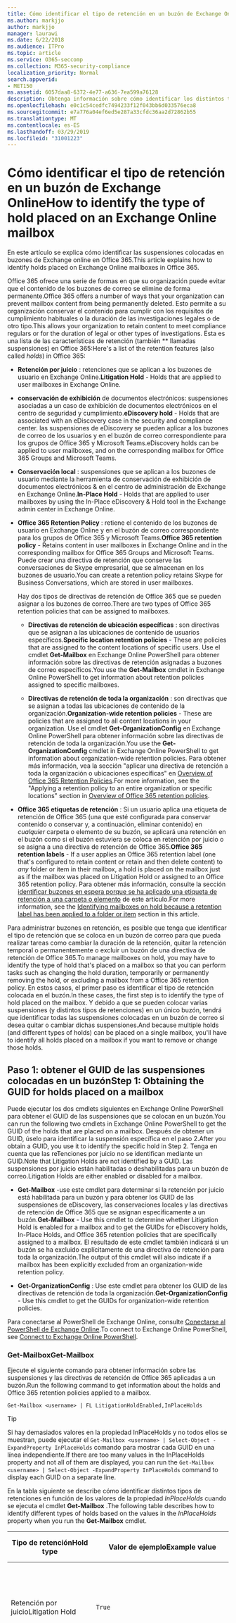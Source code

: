 ```yaml
---
title: Cómo identificar el tipo de retención en un buzón de Exchange Online
ms.author: markjjo
author: markjjo
manager: laurawi
ms.date: 6/22/2018
ms.audience: ITPro
ms.topic: article
ms.service: O365-seccomp
ms.collection: M365-security-compliance
localization_priority: Normal
search.appverid:
- MET150
ms.assetid: 6057daa8-6372-4e77-a636-7ea599a76128
description: Obtenga información sobre cómo identificar los distintos tipos de retenciones que se pueden colocar en un buzón de correo de Office 365. Estos tipos de retenciones incluyen la retención por juicio, las suspensiones de eDiscovery y las directivas de retención de Office 365. También puede determinar si se ha excluido a un usuario de una directiva de retención para toda la organización
ms.openlocfilehash: e0c1c54cedfc7494233f12f043bb6d033576eca8
ms.sourcegitcommit: e7a776a04ef6ed5e287a33cfdc36aa2d72862b55
ms.translationtype: MT
ms.contentlocale: es-ES
ms.lasthandoff: 03/29/2019
ms.locfileid: "31001223"
---
```

# <a name="how-to-identify-the-type-of-hold-placed-on-an-exchange-online-mailbox"></a><span data-ttu-id="a5fe4-105">Cómo identificar el tipo de retención en un buzón de Exchange Online</span><span class="sxs-lookup"><span data-stu-id="a5fe4-105">How to identify the type of hold placed on an Exchange Online mailbox</span></span>

<span data-ttu-id="a5fe4-106">En este artículo se explica cómo identificar las suspensiones colocadas en buzones de Exchange online en Office 365.</span><span class="sxs-lookup"><span data-stu-id="a5fe4-106">This article explains how to identify holds placed on Exchange Online mailboxes in Office 365.</span></span>

<span data-ttu-id="a5fe4-107">Office 365 ofrece una serie de formas en que su organización puede evitar que el contenido de los buzones de correo se elimine de forma permanente.</span><span class="sxs-lookup"><span data-stu-id="a5fe4-107">Office 365 offers a number of ways that your organization can prevent mailbox content from being permanently deleted.</span></span> <span data-ttu-id="a5fe4-108">Esto permite a su organización conservar el contenido para cumplir con los requisitos de cumplimiento habituales o la duración de las investigaciones legales o de otro tipo.</span><span class="sxs-lookup"><span data-stu-id="a5fe4-108">This allows your organization to retain content to meet compliance regulars or for the duration of legal or other types of investigations.</span></span> <span data-ttu-id="a5fe4-109">Esta es una lista de las características de retención (también \*\* llamadas suspensiones) en Office 365:</span><span class="sxs-lookup"><span data-stu-id="a5fe4-109">Here's a list of the retention features (also called *holds*) in Office 365:</span></span>

- <span data-ttu-id="a5fe4-110">**Retención por juicio** : retenciones que se aplican a los buzones de usuario en Exchange Online.</span><span class="sxs-lookup"><span data-stu-id="a5fe4-110">**Litigation Hold** - Holds that are applied to user mailboxes in Exchange Online.</span></span>

- <span data-ttu-id="a5fe4-111">**conservación de exhibición** de documentos electrónicos: suspensiones asociadas a un caso de exhibición de documentos electrónicos en el centro de seguridad y cumplimiento.</span><span class="sxs-lookup"><span data-stu-id="a5fe4-111">**eDiscovery hold** - Holds that are associated with an eDiscovery case in the security and compliance center.</span></span> <span data-ttu-id="a5fe4-112">las suspensiones de eDiscovery se pueden aplicar a los buzones de correo de los usuarios y en el buzón de correo correspondiente para los grupos de Office 365 y Microsoft Teams.</span><span class="sxs-lookup"><span data-stu-id="a5fe4-112">eDiscovery holds can be applied to user mailboxes, and on the corresponding mailbox for Office 365 Groups and Microsoft Teams.</span></span>

- <span data-ttu-id="a5fe4-113">**Conservación local** : suspensiones que se aplican a los buzones de usuario mediante la herramienta de conservación de exhibición de documentos electrónicos & en el centro de administración de Exchange en Exchange Online.</span><span class="sxs-lookup"><span data-stu-id="a5fe4-113">**In-Place Hold** - Holds that are applied to user mailboxes by using the In-Place eDiscovery & Hold tool in the Exchange admin center in Exchange Online.</span></span>

- <span data-ttu-id="a5fe4-114">**Office 365 Retention Policy** : retiene el contenido de los buzones de usuario en Exchange Online y en el buzón de correo correspondiente para los grupos de Office 365 y Microsoft Teams.</span><span class="sxs-lookup"><span data-stu-id="a5fe4-114">**Office 365 retention policy** - Retains content in user mailboxes in Exchange Online and in the corresponding mailbox for Office 365 Groups and Microsoft Teams.</span></span> <span data-ttu-id="a5fe4-115">Puede crear una directiva de retención que conserve las conversaciones de Skype empresarial, que se almacenan en los buzones de usuario.</span><span class="sxs-lookup"><span data-stu-id="a5fe4-115">You can create a retention policy retains Skype for Business Conversations, which are stored in user mailboxes.</span></span>

  <span data-ttu-id="a5fe4-116">Hay dos tipos de directivas de retención de Office 365 que se pueden asignar a los buzones de correo.</span><span class="sxs-lookup"><span data-stu-id="a5fe4-116">There are two types of Office 365 retention policies that can be assigned to mailboxes.</span></span>

    - <span data-ttu-id="a5fe4-117">**Directivas de retención de ubicación específicas** : son directivas que se asignan a las ubicaciones de contenido de usuarios específicos.</span><span class="sxs-lookup"><span data-stu-id="a5fe4-117">**Specific location retention policies** - These are policies that are assigned to the content locations of specific users.</span></span> <span data-ttu-id="a5fe4-118">Use el cmdlet **Get-Mailbox** en Exchange Online PowerShell para obtener información sobre las directivas de retención asignadas a buzones de correo específicos.</span><span class="sxs-lookup"><span data-stu-id="a5fe4-118">You use the **Get-Mailbox** cmdlet in Exchange Online PowerShell to get information about retention policies assigned to specific mailboxes.</span></span>

    - <span data-ttu-id="a5fe4-119">**Directivas de retención de toda la organización** : son directivas que se asignan a todas las ubicaciones de contenido de la organización.</span><span class="sxs-lookup"><span data-stu-id="a5fe4-119">**Organization-wide retention policies** - These are policies that are assigned to all content locations in your organization.</span></span> <span data-ttu-id="a5fe4-120">Use el cmdlet **Get-OrganizationConfig** en Exchange Online PowerShell para obtener información sobre las directivas de retención de toda la organización.</span><span class="sxs-lookup"><span data-stu-id="a5fe4-120">You use the **Get-OrganizationConfig** cmdlet in Exchange Online PowerShell to get information about organization-wide retention policies.</span></span>
  <span data-ttu-id="a5fe4-121">Para obtener más información, vea la sección "aplicar una directiva de retención a toda la organización o ubicaciones específicas" en [Overview of Office 365 Retention Policies](retention-policies.md#applying-a-retention-policy-to-an-entire-organization-or-specific-locations).</span><span class="sxs-lookup"><span data-stu-id="a5fe4-121">For more information, see the "Applying a retention policy to an entire organization or specific locations" section in [Overview of Office 365 retention policies](retention-policies.md#applying-a-retention-policy-to-an-entire-organization-or-specific-locations).</span></span>

- <span data-ttu-id="a5fe4-122">**Office 365 etiquetas de retención** : Si un usuario aplica una etiqueta de retención de Office 365 (una que esté configurada para conservar contenido o conservar y, a continuación, eliminar contenido) en *cualquier* carpeta o elemento de su buzón, se aplicará una retención en el buzón como si el buzón estuviera se coloca en retención por juicio o se asigna a una directiva de retención de Office 365.</span><span class="sxs-lookup"><span data-stu-id="a5fe4-122">**Office 365 retention labels** - If a user applies an Office 365 retention label (one that's configured to retain content or retain and then delete content) to *any* folder or item in their mailbox, a hold is placed on the mailbox just as if the mailbox was placed on Litigation Hold or assigned to an Office 365 retention policy.</span></span> <span data-ttu-id="a5fe4-123">Para obtener más información, consulte la sección [identificar buzones en espera porque se ha aplicado una etiqueta de retención a una carpeta o elemento](#identifying-mailboxes-on-hold-because-a-retention-label-has-been-applied-to-a-folder-or-item) de este artículo.</span><span class="sxs-lookup"><span data-stu-id="a5fe4-123">For more information, see the [Identifying mailboxes on hold because a retention label has been applied to a folder or item](#identifying-mailboxes-on-hold-because-a-retention-label-has-been-applied-to-a-folder-or-item) section in this article.</span></span>

<span data-ttu-id="a5fe4-124">Para administrar buzones en retención, es posible que tenga que identificar el tipo de retención que se coloca en un buzón de correo para que pueda realizar tareas como cambiar la duración de la retención, quitar la retención temporal o permanentemente o excluir un buzón de una directiva de retención de Office 365.</span><span class="sxs-lookup"><span data-stu-id="a5fe4-124">To manage mailboxes on hold, you may have to identify the type of hold that's placed on a mailbox so that you can perform tasks such as changing the hold duration, temporarily or permanently removing the hold, or excluding a mailbox from a Office 365 retention policy.</span></span> <span data-ttu-id="a5fe4-125">En estos casos, el primer paso es identificar el tipo de retención colocada en el buzón.</span><span class="sxs-lookup"><span data-stu-id="a5fe4-125">In these cases, the first step is to identify the type of hold placed on the mailbox.</span></span> <span data-ttu-id="a5fe4-126">Y debido a que se pueden colocar varias suspensiones (y distintos tipos de retenciones) en un único buzón, tendrá que identificar todas las suspensiones colocadas en un buzón de correo si desea quitar o cambiar dichas suspensiones.</span><span class="sxs-lookup"><span data-stu-id="a5fe4-126">And because multiple holds (and different types of holds) can be placed on a single mailbox, you'll have to identify all holds placed on a mailbox if you want to remove or change those holds.</span></span>

## <a name="step-1-obtaining-the-guid-for-holds-placed-on-a-mailbox"></a><span data-ttu-id="a5fe4-127">Paso 1: obtener el GUID de las suspensiones colocadas en un buzón</span><span class="sxs-lookup"><span data-stu-id="a5fe4-127">Step 1: Obtaining the GUID for holds placed on a mailbox</span></span>

<span data-ttu-id="a5fe4-128">Puede ejecutar los dos cmdlets siguientes en Exchange Online PowerShell para obtener el GUID de las suspensiones que se colocan en un buzón.</span><span class="sxs-lookup"><span data-stu-id="a5fe4-128">You can run the following two cmdlets in Exchange Online PowerShell to get the GUID of the holds that are placed on a mailbox.</span></span> <span data-ttu-id="a5fe4-129">Después de obtener un GUID, úselo para identificar la suspensión específica en el paso 2.</span><span class="sxs-lookup"><span data-stu-id="a5fe4-129">After you obtain a GUID, you use it to identify the specific hold in Step 2.</span></span> <span data-ttu-id="a5fe4-130">Tenga en cuenta que las reTenciones por juicio no se identifican mediante un GUID.</span><span class="sxs-lookup"><span data-stu-id="a5fe4-130">Note that Litigation Holds are not identified by a GUID.</span></span> <span data-ttu-id="a5fe4-131">Las suspensiones por juicio están habilitadas o deshabilitadas para un buzón de correo.</span><span class="sxs-lookup"><span data-stu-id="a5fe4-131">Litigation Holds are either enabled or disabled for a mailbox.</span></span>

- <span data-ttu-id="a5fe4-132">**Get-Mailbox** -use este cmdlet para determinar si la retención por juicio está habilitada para un buzón y para obtener los GUID de las suspensiones de eDiscovery, las conservaciones locales y las directivas de retención de Office 365 que se asignan específicamente a un buzón.</span><span class="sxs-lookup"><span data-stu-id="a5fe4-132">**Get-Mailbox** - Use this cmdlet to determine whether Litigation Hold is enabled for a mailbox and to get the GUIDs for eDiscovery holds, In-Place Holds, and Office 365 retention policies that are specifically assigned to a mailbox.</span></span> <span data-ttu-id="a5fe4-133">El resultado de este cmdlet también indicará si un buzón se ha excluido explícitamente de una directiva de retención para toda la organización.</span><span class="sxs-lookup"><span data-stu-id="a5fe4-133">The output of this cmdlet will also indicate if a mailbox has been explicitly excluded from an organization-wide retention policy.</span></span>

- <span data-ttu-id="a5fe4-134">**Get-OrganizationConfig** : Use este cmdlet para obtener los GUID de las directivas de retención de toda la organización.</span><span class="sxs-lookup"><span data-stu-id="a5fe4-134">**Get-OrganizationConfig** - Use this cmdlet to get the GUIDs for organization-wide retention policies.</span></span>

<span data-ttu-id="a5fe4-135">Para conectarse al PowerShell de Exchange Online, consulte [Conectarse al PowerShell de Exchange Online](https://docs.microsoft.com/powershell/exchange/exchange-online/connect-to-exchange-online-powershell/connect-to-exchange-online-powershell?view=exchange-ps).</span><span class="sxs-lookup"><span data-stu-id="a5fe4-135">To connect to Exchange Online PowerShell, see [Connect to Exchange Online PowerShell](https://docs.microsoft.com/powershell/exchange/exchange-online/connect-to-exchange-online-powershell/connect-to-exchange-online-powershell?view=exchange-ps).</span></span>

### <a name="get-mailbox"></a><span data-ttu-id="a5fe4-136">Get-Mailbox</span><span class="sxs-lookup"><span data-stu-id="a5fe4-136">Get-Mailbox</span></span>

<span data-ttu-id="a5fe4-137">Ejecute el siguiente comando para obtener información sobre las suspensiones y las directivas de retención de Office 365 aplicadas a un buzón.</span><span class="sxs-lookup"><span data-stu-id="a5fe4-137">Run the following command to get information about the holds and Office 365 retention policies applied to a mailbox.</span></span>

```
Get-Mailbox <username> | FL LitigationHoldEnabled,InPlaceHolds
```

> [!TIP]
> <span data-ttu-id="a5fe4-138">Si hay demasiados valores en la propiedad InPlaceHolds y no todos ellos se muestran, puede ejecutar el `Get-Mailbox <username> | Select-Object -ExpandProperty InPlaceHolds` comando para mostrar cada GUID en una línea independiente.</span><span class="sxs-lookup"><span data-stu-id="a5fe4-138">If there are too many values in the InPlaceHolds property and not all of them are displayed, you can run the `Get-Mailbox <username> | Select-Object -ExpandProperty InPlaceHolds` command to display each GUID on a separate line.</span></span>

<span data-ttu-id="a5fe4-139">En la tabla siguiente se describe cómo identificar distintos tipos de retenciones en función de los valores de la propiedad *InPlaceHolds* cuando se ejecuta el cmdlet **Get-Mailbox** .</span><span class="sxs-lookup"><span data-stu-id="a5fe4-139">The following table describes how to identify different types of holds based on the values in the *InPlaceHolds* property when you run the **Get-Mailbox** cmdlet.</span></span>


|<span data-ttu-id="a5fe4-140">Tipo de retención</span><span class="sxs-lookup"><span data-stu-id="a5fe4-140">Hold type</span></span>  |<span data-ttu-id="a5fe4-141">Valor de ejemplo</span><span class="sxs-lookup"><span data-stu-id="a5fe4-141">Example value</span></span>  |<span data-ttu-id="a5fe4-142">Cómo identificar la retención</span><span class="sxs-lookup"><span data-stu-id="a5fe4-142">How to identify the hold</span></span>  |
|---------|---------|---------|
|<span data-ttu-id="a5fe4-143">Retención por juicio</span><span class="sxs-lookup"><span data-stu-id="a5fe4-143">Litigation Hold</span></span>     |    `True`     |     <span data-ttu-id="a5fe4-144">La retención por juicio está habilitada para un buzón \*\* de correo si la propiedad `True`LitigationHoldEnabled está establecida en.</span><span class="sxs-lookup"><span data-stu-id="a5fe4-144">Litigation Hold is enabled for a mailbox if the *LitigationHoldEnabled* property is set to `True`.</span></span>    |
|<span data-ttu-id="a5fe4-145">conservación de exhibición de documentos electrónicos</span><span class="sxs-lookup"><span data-stu-id="a5fe4-145">eDiscovery hold</span></span>     |  `UniH7d895d48-7e23-4a8d-8346-533c3beac15d`       |   <span data-ttu-id="a5fe4-146">La *propiedad InPlaceHolds* contiene el GUID de cualquier suspensión asociado con un caso de exhibición de documentos electrónicos en el centro de seguridad y cumplimiento.</span><span class="sxs-lookup"><span data-stu-id="a5fe4-146">The *InPlaceHolds property* contains the GUID of any hold associated with an eDiscovery case in the security and compliance center.</span></span> <span data-ttu-id="a5fe4-147">Puede decir que se trata de una retención de eDiscovery porque el GUID comienza `UniH` por el prefijo (lo que denota una retención unificada).</span><span class="sxs-lookup"><span data-stu-id="a5fe4-147">You can tell this is an eDiscovery hold because the GUID starts with the `UniH` prefix (which denotes a Unified Hold).</span></span>      |
|<span data-ttu-id="a5fe4-148">Retención en contexto</span><span class="sxs-lookup"><span data-stu-id="a5fe4-148">In-Place Hold</span></span>     |     `c0ba3ce811b6432a8751430937152491` <br/> <span data-ttu-id="a5fe4-149">o</span><span class="sxs-lookup"><span data-stu-id="a5fe4-149">or</span></span> <br/> `cld9c0a984ca74b457fbe4504bf7d3e00de`  |     <span data-ttu-id="a5fe4-150">La propiedad *InPlaceHolds* contiene el GUID de la retención local que está colocada en el buzón.</span><span class="sxs-lookup"><span data-stu-id="a5fe4-150">The *InPlaceHolds* property contains the GUID of the In-Place Hold that's placed on the mailbox.</span></span> <span data-ttu-id="a5fe4-151">Puede decir que se trata de una conservación local porque el GUID no se inicia con un prefijo o se inicia con el `cld` prefijo.</span><span class="sxs-lookup"><span data-stu-id="a5fe4-151">You can tell this is an In-Place Hold because the GUID either doesn't start with a prefix or it starts with the `cld` prefix.</span></span>     |
|<span data-ttu-id="a5fe4-152">Directiva de retención de Office 365 aplicada específicamente al buzón de correo</span><span class="sxs-lookup"><span data-stu-id="a5fe4-152">Office 365 retention policy specifically applied to the mailbox</span></span>     |    `mbxcdbbb86ce60342489bff371876e7f224:1` <br/> <span data-ttu-id="a5fe4-153">o</span><span class="sxs-lookup"><span data-stu-id="a5fe4-153">or</span></span> <br/> `skp127d7cf1076947929bf136b7a2a8c36f:3`     |     <span data-ttu-id="a5fe4-154">La propiedad InPlaceHolds contiene los GUID de cualquier directiva de retención de ubicación específica que se aplique al buzón.</span><span class="sxs-lookup"><span data-stu-id="a5fe4-154">The InPlaceHolds property contains GUIDs of any specific location retention policy that's applied to the mailbox.</span></span> <span data-ttu-id="a5fe4-155">Puede identificar las directivas de retención porque el GUID se inicia `mbx` con el `skp` o el prefijo.</span><span class="sxs-lookup"><span data-stu-id="a5fe4-155">You can identify retention policies because the GUID starts with the `mbx` or the `skp` prefix.</span></span> <span data-ttu-id="a5fe4-156">El `skp` prefijo indica que la Directiva de retención se aplica a las conversaciones de Skype empresarial en el buzón de correo del usuario.</span><span class="sxs-lookup"><span data-stu-id="a5fe4-156">The `skp` prefix indicates that the retention policy is applied to Skype for Business conversations in the user's mailbox.</span></span>    |
|<span data-ttu-id="a5fe4-157">Excluido de una directiva de retención de Office 365 de toda la organización</span><span class="sxs-lookup"><span data-stu-id="a5fe4-157">Excluded from an organization-wide Office 365 retention policy</span></span>     |   `-mbxe9b52bf7ab3b46a286308ecb29624696`      |     <span data-ttu-id="a5fe4-158">Si un buzón se excluye de una directiva de retención de Office 365 de toda la organización, el GUID de la Directiva de retención en la que se excluye el buzón se muestra en la propiedad `-mbx` InPlaceHolds y se identifica por el prefijo.</span><span class="sxs-lookup"><span data-stu-id="a5fe4-158">If a mailbox is excluded from an organization-wide Office 365 retention policy, the GUID for the retention policy the mailbox is excluded from is displayed in the InPlaceHolds property and is identified by the `-mbx` prefix.</span></span>    |

### <a name="get-organizationconfig"></a><span data-ttu-id="a5fe4-159">Get-OrganizationConfig</span><span class="sxs-lookup"><span data-stu-id="a5fe4-159">Get-OrganizationConfig</span></span>
<span data-ttu-id="a5fe4-160">Si la propiedad *InPlaceHolds* está vacía cuando ejecuta el cmdlet **Get-Mailbox** , es posible que haya una o varias directivas de retención de Office 365 de toda la organización aplicadas al buzón.</span><span class="sxs-lookup"><span data-stu-id="a5fe4-160">If the *InPlaceHolds* property is empty when you run the **Get-Mailbox** cmdlet, there still may be one or more organization-wide Office 365 retention policies applied to the mailbox.</span></span> <span data-ttu-id="a5fe4-161">Ejecute el siguiente comando en Exchange Online PowerShell para obtener una lista de los GUID de las directivas de retención de Office 365 de toda la organización.</span><span class="sxs-lookup"><span data-stu-id="a5fe4-161">Run the following command in Exchange Online PowerShell to get a list of GUIDs for organization-wide Office 365 retention policies.</span></span>

```
Get-OrganizationConfig | FL InPlaceHolds
```

> [!TIP]
> <span data-ttu-id="a5fe4-162">Si hay demasiados valores en la propiedad InPlaceHolds y no todos ellos se muestran, puede ejecutar el `Get-OrganizationConfig | Select-Object -ExpandProperty InPlaceHolds` comando para mostrar cada GUID en una línea independiente.</span><span class="sxs-lookup"><span data-stu-id="a5fe4-162">If there are too many values in the InPlaceHolds property and not all of them are displayed, you can run the `Get-OrganizationConfig | Select-Object -ExpandProperty InPlaceHolds` command to display each GUID on a separate line.</span></span>

<span data-ttu-id="a5fe4-163">En la tabla siguiente se describen los distintos tipos de retenciones de toda la organización y cómo identificar cada tipo en función de los GUID contenidos en la propiedad *InPlaceHolds* cuando se ejecuta el cmdlet **Get-OrganizationConfig** .</span><span class="sxs-lookup"><span data-stu-id="a5fe4-163">The following table describes the different types of organization-wide holds and how to identify each type based on the GUIDs contained in *InPlaceHolds* property when you run the **Get-OrganizationConfig** cmdlet.</span></span>


|<span data-ttu-id="a5fe4-164">Tipo de retención</span><span class="sxs-lookup"><span data-stu-id="a5fe4-164">Hold type</span></span>  |<span data-ttu-id="a5fe4-165">Valor de ejemplo</span><span class="sxs-lookup"><span data-stu-id="a5fe4-165">Example value</span></span>  |<span data-ttu-id="a5fe4-166">Descripción</span><span class="sxs-lookup"><span data-stu-id="a5fe4-166">Description</span></span>  |
|---------|---------|---------|
|<span data-ttu-id="a5fe4-167">Directivas de retención de Office 365 aplicadas a buzones de Exchange, carpetas públicas de Exchange y chats de Microsoft Teams</span><span class="sxs-lookup"><span data-stu-id="a5fe4-167">Office 365 retention policies applied to Exchange mailboxes, Exchange public folders, and Teams chats</span></span>    |      `mbx7cfb30345d454ac0a989ab3041051209:2`   |   <span data-ttu-id="a5fe4-168">Las directivas de retención de toda la organización que se aplican a los buzones de Exchange, las carpetas públicas de Exchange y los chats de 1xN en `mbx` Microsoft Teams se identifican mediante GUID que comienzan con el prefijo.</span><span class="sxs-lookup"><span data-stu-id="a5fe4-168">Organization-wide retention policies applied to Exchange mailboxes, Exchange public folders, and 1xN chats in Microsoft Teams are identified by GUIDs that start with the `mbx` prefix.</span></span> <span data-ttu-id="a5fe4-169">Tenga en cuenta que los chats de 1xN se almacenan en el buzón de los participantes individuales del chat.</span><span class="sxs-lookup"><span data-stu-id="a5fe4-169">Note that 1xN chats are stored in the mailbox of the individual chat participants.</span></span>      |
|<span data-ttu-id="a5fe4-170">Directiva de retención de Office 365 aplicada a los grupos de Office 365 y a los mensajes de canal de Teams</span><span class="sxs-lookup"><span data-stu-id="a5fe4-170">Office 365 retention policy applied to Office 365 Groups and Teams channel messages</span></span>     |   `grp1a0a132ee8944501a4bb6a452ec31171:3`      |    <span data-ttu-id="a5fe4-171">Las directivas de retención de toda la organización que se aplican a los grupos de Office 365 y los mensajes de canal en Microsoft `grp` Teams se identifican mediante GUID que comienzan con el prefijo.</span><span class="sxs-lookup"><span data-stu-id="a5fe4-171">Organization-wide retention policies applied to Office 365 groups and channel messages in Microsoft Teams are identified by GUIDs that start with the `grp` prefix.</span></span> <span data-ttu-id="a5fe4-172">Tenga en cuenta que los mensajes de canal se almacenan en el buzón de grupo asociado a un equipo de Microsoft.</span><span class="sxs-lookup"><span data-stu-id="a5fe4-172">Note that channel messages are stored in the group mailbox that is associated with a Microsoft Team.</span></span>     |

<span data-ttu-id="a5fe4-173">Para obtener más información sobre las directivas de retención que se aplican a Microsoft Teams, consulte la sección "ubicación de Teams" [información general de las directivas de retención](retention-policies.md#applying-a-retention-policy-to-an-entire-organization-or-specific-locations).</span><span class="sxs-lookup"><span data-stu-id="a5fe4-173">For more information retention policies applied to Microsoft Teams, see the "Teams location" section [Overview of retention policies](retention-policies.md#applying-a-retention-policy-to-an-entire-organization-or-specific-locations).</span></span>

### <a name="understanding-the-format-of-the-inplaceholds-value-for-retention-policies"></a><span data-ttu-id="a5fe4-174">Información sobre el formato del valor InPlaceHolds de las directivas de retención</span><span class="sxs-lookup"><span data-stu-id="a5fe4-174">Understanding the format of the InPlaceHolds value for retention policies</span></span>

<span data-ttu-id="a5fe4-175">Además del prefijo (MBX, SKP o GRP) que identifica un elemento de la propiedad InPlaceHolds como una directiva de retención de Office 365, el valor también contiene un sufijo que identifica el tipo de acción de retención que está configurada para la Directiva.</span><span class="sxs-lookup"><span data-stu-id="a5fe4-175">In addition to the prefix (mbx, skp, or grp) that identifies an item in the InPlaceHolds property as an Office 365 retention policy, the value also contains a suffix that identifies the type of retention action that's configured for the policy.</span></span> <span data-ttu-id="a5fe4-176">Por ejemplo, el sufijo de acción se resalta en negrita en los siguientes ejemplos:</span><span class="sxs-lookup"><span data-stu-id="a5fe4-176">For example, the action suffix is highlighted in bold type in the following examples:</span></span>

   <span data-ttu-id="a5fe4-177">`skp127d7cf1076947929bf136b7a2a8c36f`**: 1**</span><span class="sxs-lookup"><span data-stu-id="a5fe4-177">`skp127d7cf1076947929bf136b7a2a8c36f`**:1**</span></span>

   <span data-ttu-id="a5fe4-178">`mbx7cfb30345d454ac0a989ab3041051209`**: 2**</span><span class="sxs-lookup"><span data-stu-id="a5fe4-178">`mbx7cfb30345d454ac0a989ab3041051209`**:2**</span></span>

   <span data-ttu-id="a5fe4-179">`grp1a0a132ee8944501a4bb6a452ec31171`**: 3**</span><span class="sxs-lookup"><span data-stu-id="a5fe4-179">`grp1a0a132ee8944501a4bb6a452ec31171`**:3**</span></span>

<span data-ttu-id="a5fe4-180">En la tabla siguiente se definen las tres posibles acciones de retención:</span><span class="sxs-lookup"><span data-stu-id="a5fe4-180">The following table defines the three possible retention actions:</span></span>

|<span data-ttu-id="a5fe4-181">Valor</span><span class="sxs-lookup"><span data-stu-id="a5fe4-181">Value</span></span>  |<span data-ttu-id="a5fe4-182">Descripción</span><span class="sxs-lookup"><span data-stu-id="a5fe4-182">Description</span></span>  |
|---------|---------|
|<span data-ttu-id="a5fe4-183">**1**</span><span class="sxs-lookup"><span data-stu-id="a5fe4-183">**1**</span></span>     | <span data-ttu-id="a5fe4-184">Indica que la Directiva de retención está configurada para eliminar elementos; la Directiva no conserva los elementos.</span><span class="sxs-lookup"><span data-stu-id="a5fe4-184">Indicates the retention policy is configured to delete items; the policy doesn't retain items.</span></span>        |
|<span data-ttu-id="a5fe4-185">**segundo**</span><span class="sxs-lookup"><span data-stu-id="a5fe4-185">**2**</span></span>    |    <span data-ttu-id="a5fe4-186">Indica que la Directiva de retención está configurada para contener elementos; la Directiva no elimina los elementos una vez que expira el período de retención.</span><span class="sxs-lookup"><span data-stu-id="a5fe4-186">Indicates the retention policy is configured to hold items; the policy doesn't delete items after the retention period expires.</span></span>     |
|<span data-ttu-id="a5fe4-187">**3**</span><span class="sxs-lookup"><span data-stu-id="a5fe4-187">**3**</span></span>     |   <span data-ttu-id="a5fe4-188">Indica que la Directiva de retención está configurada para mantener elementos y, a continuación, eliminarlos una vez expirado el período de retención.</span><span class="sxs-lookup"><span data-stu-id="a5fe4-188">Indicates the retention policy is configured to hold items and then delete them after the retention period expires.</span></span>      |

<span data-ttu-id="a5fe4-189">Para obtener más información acerca de las acciones de retención, consulte la sección "conservar contenido durante un período de tiempo específico" en [información general sobre las directivas de retención](retention-policies.md#retaining-content-for-a-specific-period-of-time).</span><span class="sxs-lookup"><span data-stu-id="a5fe4-189">For more information about retention actions, see the "Retaining content for a specific period of time" section in [Overview of retention policies](retention-policies.md#retaining-content-for-a-specific-period-of-time).</span></span>
   
## <a name="step-2-using-the-guid-to-identify-the-hold"></a><span data-ttu-id="a5fe4-190">Paso 2: uso del GUID para identificar la retención</span><span class="sxs-lookup"><span data-stu-id="a5fe4-190">Step 2: Using the GUID to identify the hold</span></span>

<span data-ttu-id="a5fe4-191">Después de obtener el GUID de una retención que se aplica a un buzón, el siguiente paso consiste en usar ese GUID para identificar la retención.</span><span class="sxs-lookup"><span data-stu-id="a5fe4-191">After you obtain the GUID for a hold that is applied to a mailbox, the next step is to use that GUID to identify the hold.</span></span> <span data-ttu-id="a5fe4-192">Las secciones siguientes muestran cómo identificar el nombre de la retención (y otra información) mediante el GUID de retención.</span><span class="sxs-lookup"><span data-stu-id="a5fe4-192">The following sections show how to identify the name of the hold (and other information) by using the hold GUID.</span></span>

### <a name="ediscovery-holds"></a><span data-ttu-id="a5fe4-193">suspensiones de eDiscovery</span><span class="sxs-lookup"><span data-stu-id="a5fe4-193">eDiscovery holds</span></span>

<span data-ttu-id="a5fe4-194">Ejecute los siguientes comandos en Security & Compliance Center PowerShell para identificar una retención de exhibición de documentos electrónicos que se ha aplicado al buzón.</span><span class="sxs-lookup"><span data-stu-id="a5fe4-194">Run the following commands in Security & Compliance Center PowerShell to identify an eDiscovery hold that's applied to the mailbox.</span></span> <span data-ttu-id="a5fe4-195">Use el GUID (sin incluir el prefijo UniH) para la suspensión de exhibición de documentos electrónicos que identificó en el paso 1.</span><span class="sxs-lookup"><span data-stu-id="a5fe4-195">Use the GUID (not including the UniH prefix) for the eDiscovery hold that you identified in Step 1.</span></span> <span data-ttu-id="a5fe4-196">El primer comando crea una variable que contiene información sobre la retención; Esta variable se usa en los otros comandos.</span><span class="sxs-lookup"><span data-stu-id="a5fe4-196">The first command creates a variable that contains information about the hold; this variable is used in the other commands.</span></span> <span data-ttu-id="a5fe4-197">El segundo comando muestra el nombre del caso de exhibición de documentos electrónicos con el que está asociada la retención.</span><span class="sxs-lookup"><span data-stu-id="a5fe4-197">The second command displays the name of the eDiscovery case the hold is associated with.</span></span> <span data-ttu-id="a5fe4-198">El tercer comando muestra el nombre de la suspensión y una lista de los buzones a los que se aplica la retención.</span><span class="sxs-lookup"><span data-stu-id="a5fe4-198">The third command displays the name of the hold and a list of the mailboxes the hold applies to.</span></span>

```
$CaseHold = Get-CaseHoldPolicy <hold GUID without prefix>
```

```
Get-ComplianceCase $CaseHold.CaseId | FL Name
```

```
$CaseHold | FL Name,ExchangeLocation
```

<span data-ttu-id="a5fe4-199">Para conectarse a Security & Compliance Center PowerShell, vea [Connect to Security _AMP_ Compliance Center PowerShell](https://docs.microsoft.com/powershell/exchange/office-365-scc/connect-to-scc-powershell/connect-to-scc-powershell?view=exchange-ps).</span><span class="sxs-lookup"><span data-stu-id="a5fe4-199">To connect to Security & Compliance Center PowerShell, see  [Connect to Security & Compliance Center PowerShell](https://docs.microsoft.com/powershell/exchange/office-365-scc/connect-to-scc-powershell/connect-to-scc-powershell?view=exchange-ps).</span></span>

### <a name="in-place-holds"></a><span data-ttu-id="a5fe4-200">Suspensiones locales</span><span class="sxs-lookup"><span data-stu-id="a5fe4-200">In-Place Holds</span></span>

<span data-ttu-id="a5fe4-201">Ejecute el siguiente comando en Exchange Online PowerShell para identificar la conservación local que se aplica al buzón.</span><span class="sxs-lookup"><span data-stu-id="a5fe4-201">Run the following command in Exchange Online PowerShell to identify the In-Place Hold that's applied to the mailbox.</span></span> <span data-ttu-id="a5fe4-202">Use el GUID de la retención local que identificó en el paso 1.</span><span class="sxs-lookup"><span data-stu-id="a5fe4-202">Use the GUID for the In-Place Hold that you identified in Step 1.</span></span> <span data-ttu-id="a5fe4-203">El comando muestra el nombre de la suspensión y una lista de los buzones a los que se aplica la retención.</span><span class="sxs-lookup"><span data-stu-id="a5fe4-203">The command displays the name of the hold and a list of the mailboxes the hold applies to.</span></span>

```
Get-MailboxSearch -InPlaceHoldIdentity <hold GUID> | FL Name,SourceMailboxes
```
<span data-ttu-id="a5fe4-204">Tenga en cuenta que si el GUID de la retención local comienza con el `cld` prefijo, asegúrese de incluir el prefijo al ejecutar el comando anterior.</span><span class="sxs-lookup"><span data-stu-id="a5fe4-204">Note that if the GUID for the In-Place Hold starts with the `cld` prefix, be sure to include the prefix when running the previous command.</span></span>

### <a name="office-365-retention-policies"></a><span data-ttu-id="a5fe4-205">Directivas de retención de Office 365</span><span class="sxs-lookup"><span data-stu-id="a5fe4-205">Office 365 retention policies</span></span>

<span data-ttu-id="a5fe4-206">Ejecute el siguiente comando en Security & Compliance Center PowerShell para identificar la Directiva de retención de Office 365 (ubicación para toda la organización o específica) que se aplica al buzón.</span><span class="sxs-lookup"><span data-stu-id="a5fe4-206">Run the following command in Security & Compliance Center PowerShell to identity the Office 365 retention policy (organization-wide or specific location) that's applied to the mailbox.</span></span> <span data-ttu-id="a5fe4-207">Use el GUID (sin incluir el prefijo MBX, SKP o GRP o el sufijo Action) que identificó en el paso 1.</span><span class="sxs-lookup"><span data-stu-id="a5fe4-207">Use the GUID (not including the mbx, skp, or grp prefix or the action suffix) that you identified in Step 1.</span></span>

```
Get-RetentionCompliancePolicy <hold GUID without prefix or suffix> -DistributionDetail  | FL Name,*Location
```

## <a name="identifying-mailboxes-on-hold-because-a-retention-label-has-been-applied-to-a-folder-or-item"></a><span data-ttu-id="a5fe4-208">Identificación de buzones en retención porque se ha aplicado una etiqueta de retención a una carpeta o elemento</span><span class="sxs-lookup"><span data-stu-id="a5fe4-208">Identifying mailboxes on hold because a retention label has been applied to a folder or item</span></span>

<span data-ttu-id="a5fe4-209">Cuando un usuario aplica una etiqueta de retención configurada para conservar contenido o conservar y, a continuación, eliminar contenido en cualquier carpeta o elemento de su buzón de correo, la propiedad de buzón *ComplianceTagHoldApplied* se establece en **true**.</span><span class="sxs-lookup"><span data-stu-id="a5fe4-209">Whenever a user applies a retention label that's configured to retain content or retain and then delete content to any folder or item in their mailbox, the *ComplianceTagHoldApplied* mailbox property is set to **True**.</span></span> <span data-ttu-id="a5fe4-210">Cuando esto ocurre, se considera que el buzón está en espera, como si se hubiera puesto en retención por juicio o asignado a una directiva de retención de Office 365.</span><span class="sxs-lookup"><span data-stu-id="a5fe4-210">When this happens, the mailbox is considered to be on hold, just as if it was placed on Litigation Hold or assigned to an Office 365 retention policy.</span></span> <span data-ttu-id="a5fe4-211">Cuando la propiedad *ComplianceTagHoldApplied* se establece en **true**, se pueden producir las siguientes acciones:</span><span class="sxs-lookup"><span data-stu-id="a5fe4-211">When the *ComplianceTagHoldApplied* property is set to **True**, the following things may occur:</span></span>

- <span data-ttu-id="a5fe4-212">Si se elimina el buzón o la cuenta de usuario de Office 365 del usuario, el buzón se convierte en un [buzón inactivo](inactive-mailboxes-in-office-365.md).</span><span class="sxs-lookup"><span data-stu-id="a5fe4-212">If the mailbox or the user's Office 365 user account is deleted, the mailbox becomes an [inactive mailbox](inactive-mailboxes-in-office-365.md).</span></span>
- <span data-ttu-id="a5fe4-213">No podrá deshabilitar el buzón de correo (ya sea el buzón principal o el buzón de archivo, si está habilitado).</span><span class="sxs-lookup"><span data-stu-id="a5fe4-213">You won't be able to disable the mailbox (either the primary mailbox or the archive mailbox, if it's enabled).</span></span>
- <span data-ttu-id="a5fe4-214">Es posible que los elementos del buzón de correo se conserven durante más tiempo de lo esperado.</span><span class="sxs-lookup"><span data-stu-id="a5fe4-214">Items in the mailbox may be retained longer than expected.</span></span> <span data-ttu-id="a5fe4-215">Esto se debe a que el buzón de correo está en espera y, por lo tanto, no se eliminará de forma permanente (purga).</span><span class="sxs-lookup"><span data-stu-id="a5fe4-215">This is because the mailbox is on hold and therefore no items will be permanently deleted (purged).</span></span>

<span data-ttu-id="a5fe4-216">Para ver el valor de la propiedad *ComplianceTagHoldApplied* , ejecute el siguiente comando en Exchange Online PowerShell:</span><span class="sxs-lookup"><span data-stu-id="a5fe4-216">To view the value of the *ComplianceTagHoldApplied* property, run the following command in Exchange Online PowerShell:</span></span>

```
Get-Mailbox <username> |FL ComplianceTagHoldApplied
```

<span data-ttu-id="a5fe4-217">Para obtener más información acerca de las etiquetas de retención, vea [Overview of Office 365 Retention Labels](labels.md).</span><span class="sxs-lookup"><span data-stu-id="a5fe4-217">For more information about retention labels, see [Overview of Office 365 retention labels](labels.md).</span></span>

## <a name="managing-mailboxes-on-delay-hold"></a><span data-ttu-id="a5fe4-218">Administración de buzones de correo en suspensión de retardo</span><span class="sxs-lookup"><span data-stu-id="a5fe4-218">Managing mailboxes on delay hold</span></span>

<span data-ttu-id="a5fe4-219">Una vez que se quita cualquier tipo de retención de un buzón, el valor de la propiedad de buzón *DelayHoldApplied* se establece en **true**.</span><span class="sxs-lookup"><span data-stu-id="a5fe4-219">After any type of hold is removed from a mailbox, the value of the *DelayHoldApplied* mailbox property is set to **True**.</span></span> <span data-ttu-id="a5fe4-220">Esto ocurre la próxima vez que el Asistente para carpeta administrada procesa el buzón de correo y detecta que se ha quitado una suspensión.</span><span class="sxs-lookup"><span data-stu-id="a5fe4-220">This occurs the next time the Managed Folder Assistant processes the mailbox and detects that a hold has been removed.</span></span> <span data-ttu-id="a5fe4-221">Esto se denomina retenciones y significa que la eliminación real de la retención se retrasa durante 30 días para impedir que los datos se eliminen (purguen) de forma permanente del buzón. \*\*</span><span class="sxs-lookup"><span data-stu-id="a5fe4-221">This is called a *delay hold* and means that the actual removal of the hold is delayed for 30 days to prevent data from being permanently deleted (purged) from the mailbox.</span></span> <span data-ttu-id="a5fe4-222">Esto proporciona a los administradores una oportunidad para buscar o recuperar los elementos del buzón que se purgarán después de que se elimine realmente la retención.</span><span class="sxs-lookup"><span data-stu-id="a5fe4-222">This gives admins an opportunity to search for or recover mailbox items that will be purged after the hold is actually removed.</span></span> <span data-ttu-id="a5fe4-223">Cuando se coloca una retención en el buzón, el buzón sigue considerándose en espera durante un período de tiempo ilimitado, como si el buzón estuviera en retención por juicio.</span><span class="sxs-lookup"><span data-stu-id="a5fe4-223">When a delay hold is placed on the mailbox, the mailbox is still considered to be on hold for an unlimited duration, as if the mailbox was on Litigation Hold.</span></span> <span data-ttu-id="a5fe4-224">TransCurrido el plazo de 30 días, la retención en espera se completa y Office 365 intentará quitar la retención retrasada automáticamente (estableciendo la propiedad *DelayHoldApplied* en **false**) para que la retención se elimine realmente.</span><span class="sxs-lookup"><span data-stu-id="a5fe4-224">After 30 days, the delay hold expires, and Office 365 will automatically attempt to remove the delay hold (by setting the *DelayHoldApplied* property to **False**) so that the hold will be actually removed.</span></span> <span data-ttu-id="a5fe4-225">Después de la propiedad *DelayHoldApplied* en **false**, los elementos marcados para su eliminación se purgarán la próxima vez que el Asistente para carpetas administradas procese el buzón de correo.</span><span class="sxs-lookup"><span data-stu-id="a5fe4-225">After the *DelayHoldApplied* property to **False**, items that are marked for removal will be purged the next time the mailbox is processed by the Managed Folder Assistant.</span></span>

<span data-ttu-id="a5fe4-226">Para ver el valor de la propiedad *DelayHoldApplied* de un buzón, ejecute el siguiente comando en Exchange Online PowerShell.</span><span class="sxs-lookup"><span data-stu-id="a5fe4-226">To view the value for the *DelayHoldApplied* property for a mailbox, run the following command in Exchange Online PowerShell.</span></span>

```
Get-Mailbox <username> | FL DelayHoldApplied
```

<span data-ttu-id="a5fe4-227">Para quitar la retención por retraso antes de que expire, puede ejecutar el siguiente comando en Exchange Online PowerShell:</span><span class="sxs-lookup"><span data-stu-id="a5fe4-227">To remove the delay hold before it expires, you can run the following command in Exchange Online PowerShell:</span></span> 
 
```
Set-Mailbox <username> -RemoveDelayHoldApplied
```
<span data-ttu-id="a5fe4-228">Tenga en cuenta que debe tener asignado el rol retención legal en Exchange Online para usar el parámetro *RemoveDelayHoldApplied*</span><span class="sxs-lookup"><span data-stu-id="a5fe4-228">Note that you must be assigned the Legal Hold role in Exchange Online to use the *RemoveDelayHoldApplied* parameter</span></span> 

<span data-ttu-id="a5fe4-229">Para quitar la retención retrasada de un buzón inactivo, ejecute el siguiente comando en Exchange Online PowerShell:</span><span class="sxs-lookup"><span data-stu-id="a5fe4-229">To remove the delay hold on an inactive mailbox, run the following command in Exchange Online PowerShell:</span></span>

```
Set-Mailbox <DN or Exchange GUID> -InactiveMailbox -RemoveDelayHoldApplied
```

> [!TIP]
> <span data-ttu-id="a5fe4-230">La mejor forma de especificar un buzón inactivo en el comando anterior es usar su nombre distintivo o el valor de GUID de Exchange.</span><span class="sxs-lookup"><span data-stu-id="a5fe4-230">The best way to specify an inactive mailbox in the previous command is to use its Distinguished Name or Exchange GUID value.</span></span> <span data-ttu-id="a5fe4-231">El uso de uno de estos valores ayuda a impedir que se especifique accidentalmente el buzón equivocado.</span><span class="sxs-lookup"><span data-stu-id="a5fe4-231">Using one of these values helps prevent accidentally specifying the wrong mailbox.</span></span> 

## <a name="next-steps"></a><span data-ttu-id="a5fe4-232">Pasos siguientes</span><span class="sxs-lookup"><span data-stu-id="a5fe4-232">Next steps</span></span>

<span data-ttu-id="a5fe4-233">Después de identificar las suspensiones que se aplican a un buzón de correo, puede realizar tareas como cambiar la duración de la retención, quitar temporalmente o permanentemente la retención o, en el caso de las directivas de retención de Office 365, excluir un buzón inactivo de la Directiva.</span><span class="sxs-lookup"><span data-stu-id="a5fe4-233">After you identify the holds that are applied to a mailbox, you can perform tasks such as changing the duration of the hold, temporarily or permanently removing the hold, or in the case of Office 365 retention policies, excluding an inactive mailbox from the policy.</span></span> <span data-ttu-id="a5fe4-234">Para obtener más información acerca de cómo realizar tareas relacionadas con las suspensiones, consulte uno de los siguientes temas:</span><span class="sxs-lookup"><span data-stu-id="a5fe4-234">For more information about performing tasks related to holds, see the one of the following topics:</span></span>

- <span data-ttu-id="a5fe4-235">Ejecute el comando de [mailbox> de usuario \<Set-RetentionCompliancePolicy-AddExchangeLocationException](https://docs.microsoft.com/powershell/module/exchange/policy-and-compliance-retention/Set-RetentionCompliancePolicy?view=exchange-ps) en Security & Compliance Center PowerShell para excluir un buzón de una directiva de retención de Office 365 de toda la organización.</span><span class="sxs-lookup"><span data-stu-id="a5fe4-235">Run the [Set-RetentionCompliancePolicy -AddExchangeLocationException \<user mailbox>](https://docs.microsoft.com/powershell/module/exchange/policy-and-compliance-retention/Set-RetentionCompliancePolicy?view=exchange-ps) command in Security & Compliance Center PowerShell to exclude a mailbox from an organization-wide Office 365 retention policy.</span></span> <span data-ttu-id="a5fe4-236">Tenga en cuenta que este comando solo puede usarse para directivas de retención en las \*\* que el valor de `All`la propiedad ExchangeLocation es igual a.</span><span class="sxs-lookup"><span data-stu-id="a5fe4-236">Note that this command can only be used for retention policies where the value for the *ExchangeLocation* property equals `All`.</span></span>

- <span data-ttu-id="a5fe4-237">Ejecute el [GUID Set-Mailbox- \<ExcludeFromOrgHolds retenido sin prefijo o Suffix>](https://docs.microsoft.com/powershell/module/exchange/mailboxes/set-mailbox?view=exchange-ps) comando en Exchange Online PowerShell para excluir un buzón inactivo de una directiva de retención de Office 365 de toda la organización.</span><span class="sxs-lookup"><span data-stu-id="a5fe4-237">Run the [Set-Mailbox -ExcludeFromOrgHolds \<hold GUID without prefix or suffix>](https://docs.microsoft.com/powershell/module/exchange/mailboxes/set-mailbox?view=exchange-ps) command in Exchange Online PowerShell to exclude an inactive mailbox from an organization-wide Office 365 retention policy.</span></span>

- [<span data-ttu-id="a5fe4-238">Cambiar la duración de retención para un buzón inactivo en Office 365</span><span class="sxs-lookup"><span data-stu-id="a5fe4-238">Change the hold duration for an inactive mailbox in Office 365</span></span>](change-the-hold-duration-for-an-inactive-mailbox.md)

- [<span data-ttu-id="a5fe4-239">Eliminar un buzón inactivo en Office 365</span><span class="sxs-lookup"><span data-stu-id="a5fe4-239">Delete an inactive mailbox in Office 365</span></span>](delete-an-inactive-mailbox.md)

- [<span data-ttu-id="a5fe4-240">Eliminar elementos de la carpeta de elementos recuperables de buzones en retención en la nube</span><span class="sxs-lookup"><span data-stu-id="a5fe4-240">Delete items in the Recoverable Items folder of cloud-based mailboxes on hold</span></span>](delete-items-in-the-recoverable-items-folder-of-mailboxes-on-hold.md)
